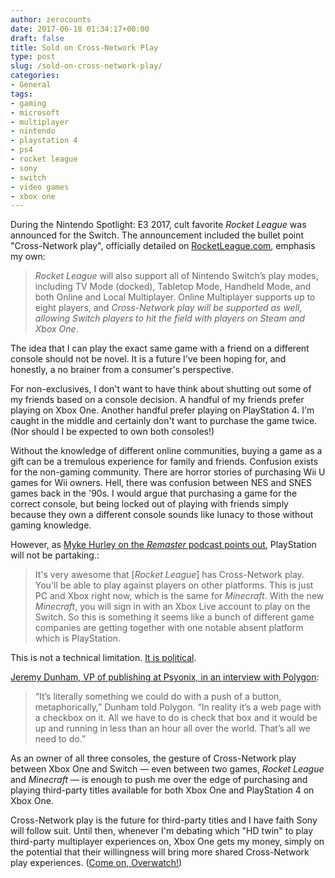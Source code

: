 ```yaml
---
author: zerocounts
date: 2017-06-18 01:34:17+00:00
draft: false
title: Sold on Cross-Network Play
type: post
slug: /sold-on-cross-network-play/
categories:
- General
tags:
- gaming
- microsoft
- multiplayer
- nintendo
- playstation 4
- ps4
- rocket league
- sony
- switch
- video games
- xbox one
---
```


During the Nintendo Spotlight: E3 2017, cult favorite _Rocket League_ was announced for the Switch. The announcement included the bullet point "Cross-Network play", officially detailed on [RocketLeague.com](https://www.rocketleague.com/news/rocket-league-nintendo-switch-holiday-2017/), emphasis my own:

> _Rocket League_ will also support all of Nintendo Switch’s play modes, including TV Mode (docked), Tabletop Mode, Handheld Mode, and both Online and Local Multiplayer. Online Multiplayer supports up to eight players, and _Cross-Network play will be supported as well, allowing Switch players to hit the field with players on Steam and Xbox One_.

The idea that I can play the exact same game with a friend on a different console should not be novel. It is a future I've been hoping for, and honestly, a no brainer from a consumer's perspective.

For non-exclusives, I don't want to have think about shutting out some of my friends based on a console decision. A handful of my friends prefer playing on Xbox One. Another handful prefer playing on PlayStation 4. I'm caught in the middle and certainly don't want to purchase the game twice. (Nor should I be expected to own both consoles!)

Without the knowledge of different online communities, buying a game as a gift can be a tremulous experience for family and friends. Confusion exists for the non-gaming community. There are horror stories of purchasing Wii U games for Wii owners. Hell, there was confusion between NES and SNES games back in the '90s. I would argue that purchasing a game for the correct console, but being locked out of playing with friends simply because they own a different console sounds like lunacy to those without gaming knowledge.

However, as [Myke Hurley on the _Remaster_ podcast points out](https://www.relay.fm/remaster/37), PlayStation will not be partaking.:

> It's very awesome that [_Rocket League_] has Cross-Network play. You'll be able to play against players on other platforms. This is just PC and Xbox right now, which is the same for _Minecraft_. With the new _Minecraft_, you will sign in with an Xbox Live account to play on the Switch. So this is something it seems like a bunch of different game companies are getting together with one notable absent platform which is PlayStation.

This is not a technical limitation. [It is political](https://www.polygon.com/2017/6/13/15794464/sony-cross-platform-play-rocket-league-minecraft).

[Jeremy Dunham, VP of publishing at Psyonix, in an interview with Polygon](https://www.polygon.com/e3/2017/6/13/15795376/rocket-league-cross-platform-playstation-4):

> “It’s literally something we could do with a push of a button, metaphorically,” Dunham told Polygon. “In reality it’s a web page with a checkbox on it. All we have to do is check that box and it would be up and running in less than an hour all over the world. That’s all we need to do.”

As an owner of all three consoles, the gesture of Cross-Network play between Xbox One and Switch — even between two games, _Rocket League_ and _Minecraft_ — is enough to push me over the edge of purchasing and playing third-party titles available for both Xbox One and PlayStation 4 on Xbox One.

Cross-Network play is the future for third-party titles and I have faith Sony will follow suit. Until then, whenever I'm debating which "HD twin" to play third-party multiplayer experiences on, Xbox One gets my money, simply on the potential that their willingness will bring more shared Cross-Network play experiences. ([Come on, Overwatch!](https://www.reddit.com/r/Overwatch/comments/5yj2zk/ama_request_jeff_kaplan/dew8wlb/))
